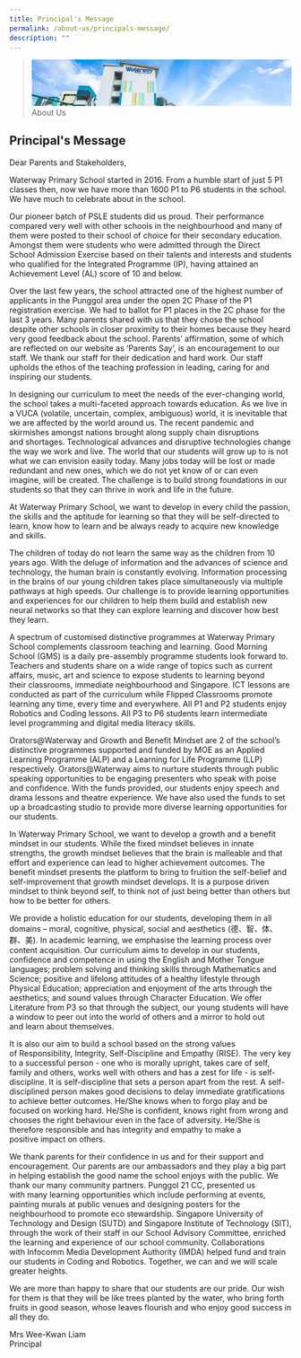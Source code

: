 ```yaml
---
title: Principal's Message
permalink: /about-us/principals-message/
description: ""
---
```

> ![](/images/Images/about-us_02.jpg)
> About Us 

## Principal's Message

Dear Parents and Stakeholders,

  

Waterway Primary School started in 2016. From a humble start of just 5 P1 classes then, now we have more than 1600 P1 to P6 students in the school. We have much to celebrate about in the school.

  

Our pioneer batch of PSLE students did us proud. Their performance compared very well with other schools in the neighbourhood and many of them were posted to their school of choice for their secondary education. Amongst them were students who were admitted through the Direct School Admission Exercise based on their talents and interests and students who qualified for the Integrated Programme (IP), having attained an Achievement Level (AL) score of 10 and below.

  

Over the last few years, the school attracted one of the highest number of applicants in the Punggol area under the open 2C Phase of the P1 registration exercise. We had to ballot for P1 places in the 2C phase for the last 3 years. Many parents shared with us that they chose the school despite other schools in closer proximity to their homes because they heard very good feedback about the school. Parents’ affirmation, some of which are reflected on our website as ‘Parents Say’, is an encouragement to our staff. We thank our staff for their dedication and hard work. Our staff upholds the ethos of the teaching profession in leading, caring for and inspiring our students.

  

In designing our curriculum to meet the needs of the ever-changing world, the school takes a multi-faceted approach towards education. As we live in a VUCA (volatile, uncertain, complex, ambiguous) world, it is inevitable that we are affected by the world around us. The recent pandemic and skirmishes amongst nations brought along supply chain disruptions and shortages. Technological advances and disruptive technologies change the way we work and live. The world that our students will grow up to is not what we can envision easily today. Many jobs today will be lost or made redundant and new ones, which we do not yet know of or can even imagine, will be created. The challenge is to build strong foundations in our students so that they can thrive in work and life in the future.

  

At Waterway Primary School, we want to develop in every child the passion, the skills and the aptitude for learning so that they will be self-directed to learn, know how to learn and be always ready to acquire new knowledge and skills.

  

The children of today do not learn the same way as the children from 10 years ago. With the deluge of information and the advances of science and technology, the human brain is constantly evolving. Information processing in the brains of our young children takes place simultaneously via multiple
pathways at high speeds. Our challenge is to provide learning opportunities and experiences for our children to help them build and establish new neural networks so that they can explore learning and discover how best they learn.

  

A spectrum of customised distinctive programmes at Waterway Primary School complements classroom teaching and learning. Good Morning School (GMS) is a daily pre-assembly programme students look forward to. Teachers and students share on a wide range of topics such as current affairs, music, art and science to expose students to learning beyond their classrooms, immediate neighbourhood and Singapore. ICT lessons are conducted as part of the curriculum while Flipped Classrooms promote learning any time, every time and everywhere. All P1 and P2 students enjoy Robotics and Coding lessons. All P3 to P6 students learn intermediate level programming and digital media literacy skills.

  

Orators@Waterway and Growth and Benefit Mindset are 2 of the school’s distinctive programmes supported and funded by MOE as an Applied Learning Programme (ALP) and a Learning for Life Programme (LLP) respectively. Orators@Waterway aims to nurture students through public speaking opportunities to be engaging presenters who speak with poise and confidence. With the funds provided, our students enjoy speech and drama lessons and theatre experience. We have also used the funds to set up a broadcasting studio to provide more diverse learning opportunities for our students.

  

In Waterway Primary School, we want to develop a growth and a benefit mindset in our students. While the fixed mindset believes in innate strengths, the growth mindset believes that the brain is malleable and that effort and experience can lead to higher achievement outcomes. The benefit mindset presents the platform to bring to fruition the self-belief and self-improvement that growth mindset develops. It is a purpose driven mindset to think beyond self, to think not of just being better than others but how to be better for others.

  

We provide a holistic education for our students, developing them in all domains – moral, cognitive, physical, social and aesthetics (德、智、体、群、美). In academic learning, we emphasise the learning process over content acquisition. Our curriculum aims to develop in our students, confidence and competence in using the English and Mother Tongue languages; problem solving and thinking skills through Mathematics and Science; positive and lifelong attitudes of a healthy lifestyle through Physical Education; appreciation and enjoyment of the arts through the aesthetics; and sound values through Character Education. We offer Literature from P3 so that through the subject, our young students will have a window to peer out into the world of others and a mirror to hold out and learn about themselves.

  

It is also our aim to build a school based on the strong values of Responsibility, Integrity, Self-Discipline and Empathy (RISE). The very key to a successful person - one who is morally upright, takes care of self, family and others, works well with others and has a zest for life - is self-discipline. It is self-discipline that sets a person apart from the rest. A self-disciplined person makes good decisions to delay immediate gratifications to achieve better outcomes. He/She knows when to forgo play and be focused on working hard. He/She is confident, knows right from wrong and chooses the right behaviour even in the face of adversity. He/She is therefore responsible and has integrity and empathy to make a positive impact on others. 

  

We thank parents for their confidence in us and for their support and encouragement. Our parents are our ambassadors and they play a big part in helping establish the good name the school enjoys with the public. We thank our many community partners. Punggol 21 CC, presented us with many learning opportunities which include performing at events, painting murals at public venues and designing posters for the neighbourhood to promote eco stewardship. Singapore University of Technology and Design (SUTD) and Singapore Institute of Technology (SIT), through the work of their staff in our School Advisory Committee, enriched the learning and experience of our school community. Collaborations with Infocomm Media Development Authority (IMDA) helped fund and train our students in Coding and Robotics. Together, we can and we will scale greater heights.
 
  

We are more than happy to share that our students are our pride. Our wish for them is that they will be like trees planted by the water, who bring forth fruits in good season, whose leaves flourish and who enjoy good success in all they do.

  

Mrs Wee-Kwan Liam<br>
Principal